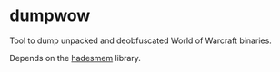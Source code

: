 # dumpwow

Tool to dump unpacked and deobfuscated World of Warcraft binaries.

Depends on the [hadesmem](https://bitbucket.org/raptorfactor/hadesmem/) library.